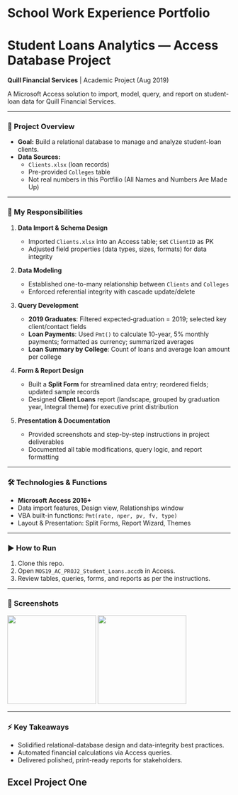 # School Work Experience Portfolio

# Student Loans Analytics — Access Database Project

**Quill Financial Services** | Academic Project (Aug 2019)

A Microsoft Access solution to import, model, query, and report on student-loan data for Quill Financial Services.

---

### 🚀 Project Overview

- **Goal:** Build a relational database to manage and analyze student-loan clients.
- **Data Sources:**  
  - `Clients.xlsx` (loan records)  
  - Pre-provided `Colleges` table
  - Not real numbers in this Portfilio (All Names and Numbers Are Made Up)

---

### 💼 My Responsibilities

1. **Data Import & Schema Design**  
   - Imported `Clients.xlsx` into an Access table; set `ClientID` as PK  
   - Adjusted field properties (data types, sizes, formats) for data integrity  

2. **Data Modeling**  
   - Established one-to-many relationship between `Clients` and `Colleges`  
   - Enforced referential integrity with cascade update/delete  

3. **Query Development**  
   - **2019 Graduates**: Filtered expected‐graduation = 2019; selected key client/contact fields  
   - **Loan Payments**: Used `Pmt()` to calculate 10-year, 5% monthly payments; formatted as currency; summarized averages  
   - **Loan Summary by College**: Count of loans and average loan amount per college  

4. **Form & Report Design**  
   - Built a **Split Form** for streamlined data entry; reordered fields; updated sample records  
   - Designed **Client Loans** report (landscape, grouped by graduation year, Integral theme) for executive print distribution  

5. **Presentation & Documentation**  
   - Provided screenshots and step-by-step instructions in project deliverables  
   - Documented all table modifications, query logic, and report formatting  

---

### 🛠 Technologies & Functions

- **Microsoft Access 2016+**  
- Data import features, Design view, Relationships window  
- VBA built-in functions: `Pmt(rate, nper, pv, fv, type)`  
- Layout & Presentation: Split Forms, Report Wizard, Themes  

---

### ▶️ How to Run

1. Clone this repo.  
2. Open `MOS19_AC_PROJ2_Student_Loans.accdb` in Access.  
3. Review tables, queries, forms, and reports as per the instructions.  

---

### 📸 Screenshots

<p float="left">
  <img src="[screenshots/payment_query_result.png](https://github.com/user-attachments/assets/8b2b872b-a931-4b7f-9b89-d6c96e8a06c3)" width="200" /> 
  <img src="[screenshots/loan_summary_report.png" width="200](https://github.com/user-attachments/assets/82e6c469-5ae5-4e87-bc32-9ae0f4ceed0a)" />
</p>

---

### ⚡️ Key Takeaways

- Solidified relational-database design and data-integrity best practices.  
- Automated financial calculations via Access queries.  
- Delivered polished, print-ready reports for stakeholders.


## Excel Project One

